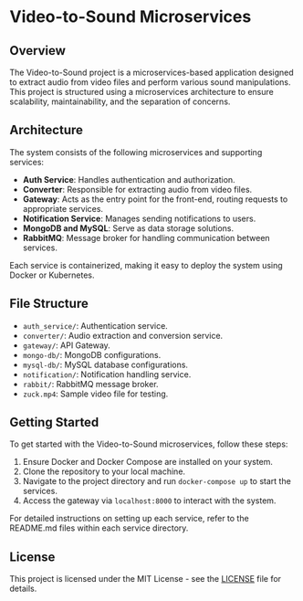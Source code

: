 # Video-to-Sound Microservices

## Overview
The Video-to-Sound project is a microservices-based application designed to extract audio from video files and perform various sound manipulations. This project is structured using a microservices architecture to ensure scalability, maintainability, and the separation of concerns.

## Architecture
The system consists of the following microservices and supporting services:
- **Auth Service**: Handles authentication and authorization.
- **Converter**: Responsible for extracting audio from video files.
- **Gateway**: Acts as the entry point for the front-end, routing requests to appropriate services.
- **Notification Service**: Manages sending notifications to users.
- **MongoDB and MySQL**: Serve as data storage solutions.
- **RabbitMQ**: Message broker for handling communication between services.

Each service is containerized, making it easy to deploy the system using Docker or Kubernetes.

## File Structure
- `auth_service/`: Authentication service.
- `converter/`: Audio extraction and conversion service.
- `gateway/`: API Gateway.
- `mongo-db/`: MongoDB configurations.
- `mysql-db/`: MySQL database configurations.
- `notification/`: Notification handling service.
- `rabbit/`: RabbitMQ message broker.
- `zuck.mp4`: Sample video file for testing.

## Getting Started
To get started with the Video-to-Sound microservices, follow these steps:
1. Ensure Docker and Docker Compose are installed on your system.
2. Clone the repository to your local machine.
3. Navigate to the project directory and run `docker-compose up` to start the services.
4. Access the gateway via `localhost:8000` to interact with the system.

For detailed instructions on setting up each service, refer to the README.md files within each service directory.

## License
This project is licensed under the MIT License - see the [LICENSE](LICENSE) file for details.

